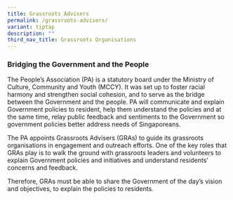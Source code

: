 ```yaml
---
title: Grassroots Advisers
permalink: /grassroots-advisers/
variant: tiptap
description: ""
third_nav_title: Grassroots Organisations
---
```

<h3>Bridging the Government and the People </h3>
<p></p>
<p>The People’s Association (PA) is a statutory board under the Ministry
of Culture, Community and Youth (MCCY). It was set up to foster racial
harmony and strengthen social cohesion, and to serve as the bridge between
the Government and the people. PA will communicate and explain Government
policies to resident, help them understand the policies and at the same
time, relay public feedback and sentiments to the Government so government
policies better address needs of Singaporeans.</p>
<p>The PA appoints Grassroots Advisers (GRAs) to guide its grassroots organisations
in engagement and outreach efforts. One of the key roles that GRAs play
is to walk the ground with grassroots leaders and volunteers to explain
Government policies and initiatives and understand residents’ concerns
and feedback.</p>
<p>Therefore, GRAs must be able to share the Government of the day’s vision
and objectives, to explain the policies to residents.</p>
<p></p>